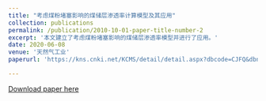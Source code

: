 ```yaml
---
title: "考虑煤粉堵塞影响的煤储层渗透率计算模型及其应用"
collection: publications
permalink: /publication/2010-10-01-paper-title-number-2
excerpt: '本文建立了考虑煤粉堵塞影响的煤储层渗透率模型并进行了应用。'
date: 2020-06-08
venue: '天然气工业'
paperurl: 'https://kns.cnki.net/KCMS/detail/detail.aspx?dbcode=CJFQ&dbname=CJFDAUTO&filename=TRQG202006010&v=MTIzOTMzcVRyV00xRnJDVVI3cWZZT2R2Rnlqa1ZickxNVC9hYWJHNEhOSE1xWTlFWklSOGVYMUx1eFlTN0RoMVQ='

---
```


[Download paper here](https://kns.cnki.net/KCMS/detail/detail.aspx?dbcode=CJFQ&dbname=CJFDAUTO&filename=TRQG202006010&v=MTIzOTMzcVRyV00xRnJDVVI3cWZZT2R2Rnlqa1ZickxNVC9hYWJHNEhOSE1xWTlFWklSOGVYMUx1eFlTN0RoMVQ=)

